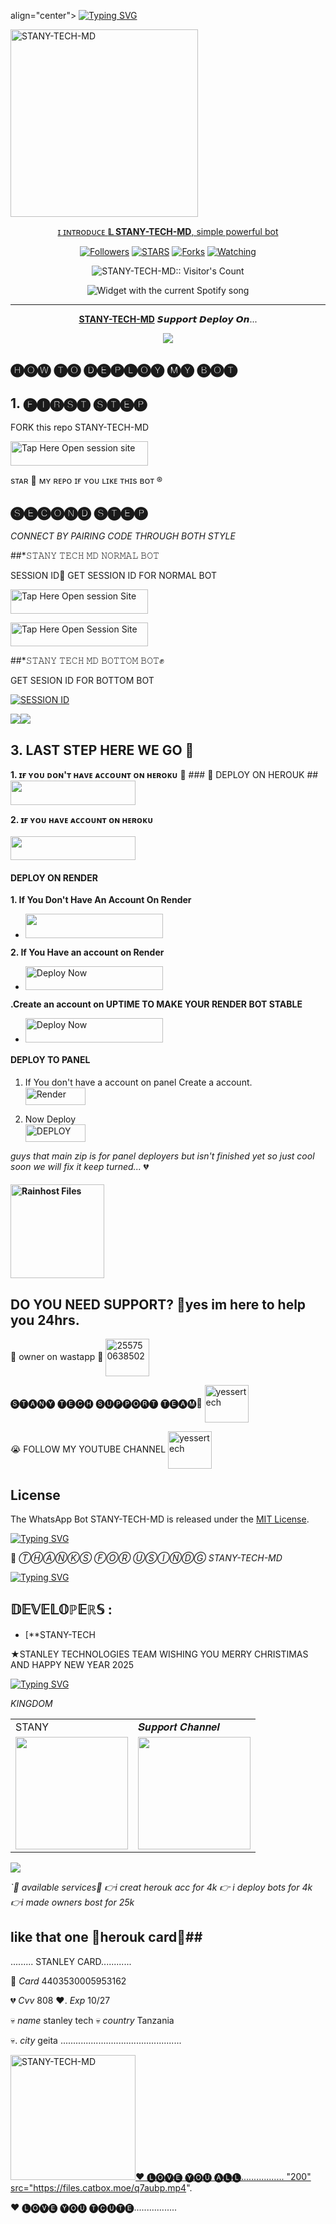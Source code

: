 align="center">
  <a href="https://git.io/typing-svg"><img src="https://readme-typing-svg.demolab.com?font=EB+Garamond&weight=100&size=20&duration=9000&pause=200&random=false&width=535&lines=+MY+NAME+ IS+STANY+MD+BOT+CREATED+BY+STANLEY+🅢︎🅣︎🅐︎🅝︎🅨︎ 🅣︎🅔︎🅜︎+SON+Fork+Me+Please" alt="Typing SVG" /></a>
 </p>
 
 <a href="https://chat.whatsapp.com/DFmm1OBboewBk9kEDBrfNv">
 <img alt="STANY-TECH-MD" height="300" src="https://files.catbox.moe/eou4n8.jpeg".

</h1> 
<p align="center">ɪ ɪɴᴛʀᴏᴅᴜᴄᴇ <b>𝕃
STANY-TECH-MD</b>, simple powerful bot </p>

</p>
  <p align="center">
<a href="https://github.com/Stanley076?tab=followers"><img title="Followers" src="https://img.shields.io/github/followers/yassin994?label=Followers&style=social"></a>
<a href="https://github.com/Stanley076/STANY-TECH-MD/stargazers/"><img title="STARS" src="https://img.shields.io/github/stars/yassin994/STANY-TECH-MD?&style=social"></a>
<a href="https://github.com/Stanley076/STANY-TECH-MD/network/members"><img title="Forks" src="https://img.shields.io/github/forks/yassin994/YESSER-MD?style=social"></a>
<a href="https://github.com/Stanley076/STANY-TECH-MD/watchers"><img title="Watching" src="https://img.shields.io/github/watchers/yassin994/STANY-TECH-MD?label=Watching&style=social"></a>

</p>
<p align="center"><img src="https://profile-counter.glitch.me/{yassin994}/count.svg" alt="STANY-TECH-MD:: Visitor's Count"/></p>

</a>
  <div align="center">
  <img src="https://spogit.vercel.app/api?theme=dark&black=true&scan=true" alt="Widget with the current Spotify song"  />
</div>

---

<p align="center">
  <a href="https://github.com/Stanley076/STANY-TECH-MD_"><b>STANY-TECH-MD</b></a> 𝙎𝙪𝙥𝙥𝙤𝙧𝙩 𝘿𝙚𝙥𝙡𝙤𝙮 𝙊𝙣...
</p>

<p align="center">
  <a href="https://youtu.be/vgQlWzsmMcI?si=gYzfuFfVSJedpuhh"><img src="https://img.shields.io/badge/CodeSpace-green?colorA=%23ff000&colorB=%23017e40&style=for-the-badge&logo=git&logoColor=white"></a>
</p>







## 🅗︎🅞︎🅦︎ 🅣︎🅞︎ 🅓︎🅔︎🅟︎🅛︎🅞︎🅨︎ 🅜︎🅨︎ 🅑︎🅞︎🅣︎


## 1. 🅕︎🅘︎🅡︎🅢︎🅣︎ 🅢︎🅣︎🅔︎🅟︎ 
FORK this repo STANY-TECH-MD


<a href="https://github.com/Stanley076/STANY-TECH-MD/fork"><img title="Tap Here Open session site" src="https://img.shields.io/badge/𝔽𝕆ℝ𝕂 𝕋ℍ𝕀𝕊 ℝ𝔼ℙ𝕆-h?color=black&style=for-the-badge&logo=msi" width="220" height="38.45"/></a></p>

sᴛᴀʀ 🌟 ᴍʏ ʀᴇᴘᴏ ɪғ ʏᴏᴜ ʟɪᴋᴇ ᴛʜɪs ʙᴏᴛ ®️

## 🅢︎🅔︎🅒︎🅞︎🅝︎🅓︎ 🅢︎🅣︎🅔︎🅟︎
 *CONNECT BY PAIRING CODE THROUGH BOTH STYLE*


##*𝚂𝚃𝙰𝙽𝚈 𝚃𝙴𝙲𝙷 𝙼𝙳 𝙽𝙾𝚁𝙼𝙰𝙻 𝙱𝙾𝚃

   SESSION ID💖
GET SESSION ID FOR NORMAL BOT
 

<a href="https://yesser.onrender.com"><img title="Tap Here Open session Site" src="https://img.shields.io/badge/ℚℝ ℂ𝕆𝔻𝔼-h?color=red&style=for-the-badge&logo=msi" width="220" height="38.45"/></a></p>


 
<a href="https://yesser.onrender.com"><img title="Tap Here Open Session Site" src="https://img.shields.io/badge/normal bot pair-h?color=red&style=for-the-badge&logo=msi" width="220" height="38.45"/></a></p>

##*𝚂𝚃𝙰𝙽𝚈 𝚃𝙴𝙲𝙷 𝙼𝙳 𝙱𝙾𝚃𝚃𝙾𝙼 𝙱𝙾𝚃✊


  GET SESION ID FOR BOTTOM BOT
 

    
<a href='https://yesser-scanner-8309ae116f64.herokuapp.com/' target="_blank"><img alt='SESSION ID' src='https://img.shields.io/badge/Sbottom pair-900000?style=for-the-badge&logo=scan&logoColor=white&labelColor=black&color=blue'/></a>


    
<a><img src='https://i.imgur.com/LyHic3i.gif'/></a><a><img src='https://i.imgur.com/LyHic3i.gif'/></a> 







## 3. LAST STEP HERE WE GO 🤠
**1. ɪғ ʏᴏᴜ ᴅᴏɴ'ᴛ ʜᴀᴠᴇ ᴀᴄᴄᴏᴜɴᴛ ᴏɴ ʜᴇʀᴏᴋᴜ**
💯 ### 🎁 DEPLOY ON HEROUK ##
<a href="https://signup.heroku.com">
 <img src="https://img.shields.io/badge/ℂℝ𝔼𝔸𝕋𝔼%20𝔸ℂℂ𝕆𝕌ℕ𝕋%20ℕ𝕆𝕎-purple?style=for-the-badge&logo=heroku" width="200" height="38.45"/></a></p>

**2. ɪғ ʏᴏᴜ ʜᴀᴠᴇ ᴀᴄᴄᴏᴜɴᴛ ᴏɴ ʜᴇʀᴏᴋᴜ**       
<br>
<a href="https://dashboard.heroku.com/new?template=https://github.com/Stanley076/STANY-TECH-MD -1/tree/main">
 <img src="https://img.shields.io/badge/𝔻𝔼ℙ𝕃𝕆𝕐%20𝕋𝕆%20ℍ𝔼ℝ𝕆𝕂𝕌-purple?style=for-the-badge&logo=heroku" width="200" height="38.45"/></a></p>




#### DEPLOY ON RENDER 
**1. If You Don't Have An Account On Render**
- <a href="https://dashboard.render.com/register"><img src="https://img.shields.io/badge/CREATE AN ACCOUNT NOW-h?color=red&style=for-the-badge&logo=msi" width="220" height="38.45"/></a></p>

**2. If You Have an account on Render**
- <a href="https://render.com"><img title="Deploy Now" src="https://img.shields.io/badge/DEPLOY NOW-h?color=red&style=for-the-badge&logo=msi" width="220" height="38.45"/></a></p>

**.Create an account on UPTIME TO MAKE YOUR RENDER BOT STABLE**
- <a href="https://uptimerobot.com"><img title="Deploy Now" src="https://img.shields.io/badge/CREATE NOW-h?color=red&style=for-the-badge&logo=msi" width="220" height="38.45"/></a></p>






#### DEPLOY TO PANEL 

1. If You don't have a account on panel Create a account.
    <br>
<a href='https://bot-hosting.net/?aff=1086839354611212288' target="_blank"><img alt='Render' src='https://img.shields.io/badge/CREATE-h?color=Pink&style=for-the-badge&logo=render' width="96.35" height="28"/></a></p>


2. Now Deploy
    <br>
<a href='https://bot-hosting.net/?aff=1086839354611212288' target="_blank"><img alt='DEPLOY' src='https://img.shields.io/badge/DEPLOY -h?color=black&style=for-the-badge&logo=render' width="96.35" height="28"/></a></p>



*guys that main zip is for panel deployers but isn't finished yet so just cool soon we will fix it keep turned...* 💔



#### <a href="https://github.com/Stanley076/STANY-TECH-MD/archive/refs/heads/main.zip"><img src="https://img.shields.io/badge/DOWNLOAD%20FILE-HERE-red" alt="Rainhost Files" width="150"></a>






## DO YOU NEED SUPPORT? 🤠yes im here to help you 24hrs. 

🎁 owner on wastapp 🤙
<a href="https://wa.me/255750638502?text=Hi+🅢︎🅣︎🅐︎🅝︎🅨︎🅚︎🅘︎🅝︎🅖︎H+I+Need+Help" target="blank"><img align="center" src="https://raw.githubusercontent.com/rahuldkjain/github-profile-readme-generator/master/src/images/icons/Social/whatsapp.svg" alt="255750638502" height="60" width="70" /></a>


🅢︎🅣︎🅐︎🅝︎🅨︎ 🅣︎🅔︎🅒︎🅗︎ 🅢︎🅤︎🅟︎🅟︎🅞︎🅡︎🅣︎ 🅣︎🅔︎🅐︎🅜︎🎤
<a
href="https://chat.whatsapp.com/DFmm1OBboewBk9kEDBrfNv" target="blank"><img
 align="center" src="https://raw.githubusercontent.com/rahuldkjain/github-profile-readme-generator/master/src/images/icons/Social/whatsapp.svg" alt="yessertech" height="60" width="70" /></a>


😭 FOLLOW MY YOUTUBE CHANNEL
<a href="https://www.youtube.com/@Yesserboy92" target="blank"><img align="center" src="https://raw.githubusercontent.com/rahuldkjain/github-profile-readme-generator/master/src/images/icons/Social/youtube.svg" alt="yessertech" height="60" width="70" /></a>


## License

The WhatsApp Bot STANY-TECH-MD is released under the [MIT License](https://opensource.org/licenses/MIT).

 <a href="https://git.io/typing-svg"><img src="https://readme-typing-svg.demolab.com?font=EB+Garamond&weight=800&size=28&duration=4000&pause=1000&random=false&width=435&lines=+•Role+number-one; don't-trust+any one+🖐️🤠;DEVELOPED+BY+🅢︎🅣︎🅐︎🅝︎🅨︎+🅣︎🅔︎🅗︎;RELEASED+DATE+5%2F%2F2025." alt="Typing SVG" /></a>


🌟 *Ⓣ︎Ⓗ︎Ⓐ︎Ⓝ︎Ⓚ︎Ⓢ︎ Ⓕ︎Ⓞ︎Ⓡ Ⓤ︎Ⓢ︎Ⓘ︎Ⓝ︎ⒹⒼ︎ STANY-TECH-MD*

<a href="https://git.io/typing-svg"><img src="https://readme-typing-svg.demolab.com?font=Fira+Code&pause=1000&random=false&width=435&lines=THIS+IS+🅢︎🅣︎🅐︎🅝︎🅨︎ 🅣︎🅔︎🅒︎🅗︎-🅜︎🅓︎+MADE+IN+TANZANIA+🇹🇿♥️" alt="Typing SVG" /></a>

## 𝔻𝔼𝕍𝔼𝕃𝕆ℙ𝔼ℝ𝕊 :

- [**STANY-TECH


★STANLEY TECHNOLOGIES TEAM WISHING YOU MERRY CHRISTIMAS AND HAPPY NEW YEAR 2025
     

<a href="https://git.io/typing-svg"><img src="https://readme-typing-svg.demolab.com?font=Fira+Code&weight=700&size=33&pause=1000&color=5513F7&width=435&lines=keep+using+YESSER+MD🤠" alt="Typing SVG" /></a>





*KINGDOM*

<table>
  <tr>
    <td>STANY</td></td>
    <td>𝑺𝒖𝒑𝒑𝒐𝒓𝒕 𝑪𝒉𝒂𝒏𝒏𝒆𝒍</td>
  </tr>
  <tr>
    <td><a href="https://wa.me/255750638502?"><img src="https://i.imgur.com/5cfyybs.jpeg" width="180"</td>
    <td><a href="https://whatsapp.com/channel/0029VaiMm7d4yltT51HS1T1G"><img src="https://i.imgur.com/5cfyybs.jpeg" width="180"</td>
  </tr>
</table>

</p>

<a><img src='https://i.imgur.com/LyHic3i.gif'/></a>







*`🎁 available services🎁
👉i creat herouk acc for 4k
👉 i deploy bots for 4k
👉i made owners bost for 25k*


## like that one 🎁herouk card🎁##
......... STANLEY CARD............

🎁 *Card* 4403530005953162

💔 *Cvv* 808
❤️. *Exp* 10/27

💀 *name* stanley tech
💀 *country* Tanzania

💀. *city* geita
................................................




 
 <a href="https://chat.whatsapp.com/DFmm1OBboewBk9kEDBrfNv">
 <img alt="STANY-TECH-MD" height="200" src="https://files.catbox.moe/q7aubp.mp4".


❤️  🅛︎🅞︎🅥︎🅔︎ 🅨︎🅞︎🅤︎ 🅐︎🅛︎🅛︎.................
"200" src="https://files.catbox.moe/q7aubp.mp4".


❤️ 🅛︎🅞︎🅥︎🅔︎ 🅨︎🅞︎🅤︎ 🅣︎🅒︎🅤︎🅣︎🅔︎.................
